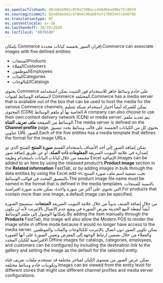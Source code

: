 ```yaml
---
ms.openlocfilehash: d0cb8ab902c0f0e2398ecc4d8d64ad98e75c0659
ms.sourcegitcommit: 82ed9ded42c47064c90ab6fe717893447cd48796
ms.translationtype: HT
ms.contentlocale: ar-SA
ms.lasthandoff: 10/19/2020
ms.locfileid: "6070189"
---
```

<span data-ttu-id="89b57-101">بإمكان Commerce إقران الصور بخمسة كيانات محددة:</span><span class="sxs-lookup"><span data-stu-id="89b57-101">Commerce can associate images with five defined entities:</span></span>
 
-   <span data-ttu-id="89b57-102">المنتجات</span><span class="sxs-lookup"><span data-stu-id="89b57-102">Products</span></span>
-   <span data-ttu-id="89b57-103">العملاء</span><span class="sxs-lookup"><span data-stu-id="89b57-103">Customers</span></span>
-   <span data-ttu-id="89b57-104">الموظفون</span><span class="sxs-lookup"><span data-stu-id="89b57-104">Employees</span></span>
-   <span data-ttu-id="89b57-105">الفئات</span><span class="sxs-lookup"><span data-stu-id="89b57-105">Categories</span></span>
-   <span data-ttu-id="89b57-106">الكتالوجات</span><span class="sxs-lookup"><span data-stu-id="89b57-106">Catalogs</span></span>  

<span data-ttu-id="89b57-107">يحتوي Commerce على خادم وسائط جاهز للاستخدام فور التثبيت يمكن استخدامه لاستضافة الوسائط لقنوات Commerce المختلفة.</span><span class="sxs-lookup"><span data-stu-id="89b57-107">Commerce has a media server that is available out of the box that can be used to host the media for the various Commerce channels.</span></span> <span data-ttu-id="89b57-108">يمكن للشركة أيضاً اختيار استخدام شبكة تسليم المحتوى (CDN) الخاصة بها أو ملقم الوسائط.</span><span class="sxs-lookup"><span data-stu-id="89b57-108">A company can also choose to use their own content delivery network (CDN) or media server.</span></span> <span data-ttu-id="89b57-109">يتم تحديد ملقم الوسائط من الصفحة **ملف تعريف القناة**.</span><span class="sxs-lookup"><span data-stu-id="89b57-109">The media server is defined on the **Channel profile** page.</span></span> <span data-ttu-id="89b57-110">يحتوي كل من الكيانات الخمسة على قالب وسائط يحدد تنسيق عناوين URL للصور.</span><span class="sxs-lookup"><span data-stu-id="89b57-110">Each of the five entities has a media template that defines the format for the image URLs.</span></span>

<span data-ttu-id="89b57-111">تمكن إضافة الصور إلى أحد الأصناف باستخدام القسم **صورة المنتج** للمنتج الذي تم إصداره في علامة التبويب السريعة **المعلومات ذات الصلة**، أو عن طريق إضافة صور مجمعة من خلال كيانات البيانات باستخدام وظيفة Excel الإضافية.</span><span class="sxs-lookup"><span data-stu-id="89b57-111">Images can be added to an item by using the released product’s **Product image** section in the **Related information** FastTab, or by adding images in bulk through the data entities by using the Excel add-in.</span></span> <span data-ttu-id="89b57-112">تجب تسمية اسم ملف صورة المنتج بالتنسيق المحدد في قوالب الوسائط.</span><span class="sxs-lookup"><span data-stu-id="89b57-112">The product image file name must be named in the format that is defined in the media templates.</span></span> <span data-ttu-id="89b57-113">بالنسبة للمنتجات التي تحتوي على أكثر من صورة واحدة، يمكن تحديد صورة افتراضية.</span><span class="sxs-lookup"><span data-stu-id="89b57-113">For products that contain more than one image, a default image can be specified.</span></span> 

<span data-ttu-id="89b57-114">من خلال إضافة الصنف يدوياً من خلال علامة التبويب السريعة **المنتجات**، ستسمح الصورة أيضاً لنقطة البيع الحديثة بعرض الصورة في وضع عدم الاتصال بالإنترنت لأنه لن يكون بإمكانها الوصول إلى ملقم الوسائط.</span><span class="sxs-lookup"><span data-stu-id="89b57-114">By adding the item manually through the **Products** FastTab, the image will also allow the Modern POS to render the image while in offline mode because it would no longer have access to the media server.</span></span> <span data-ttu-id="89b57-115">يمكن تكوين الصور دون اتصال بالإنترنت للكتالوجات والفئات والموظفين والعملاء من خلال تضمين ارتباط الوجهة إلى المعرض وتعيين الصورة على أنها الصورة الافتراضية للكيان المحدد.</span><span class="sxs-lookup"><span data-stu-id="89b57-115">Offline images for catalogs, categories, employees, and customers can be configured by including the destination link to the gallery and setting the image as the default for the selected entity.</span></span> 

<span data-ttu-id="89b57-116">يمكن عرض الصور من مستوى الكيان لمتاجر مختلفة قد تستخدم ملفات تعريف قناة وتكوينات خادم وسائط مختلفة.</span><span class="sxs-lookup"><span data-stu-id="89b57-116">Images can be viewed from the entity level for different stores that might use different channel profiles and media server configurations.</span></span> 
